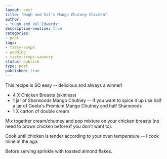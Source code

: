 ```yaml
---
layout: post
title: "Hugh and Val's Mango Chutney Chicken"
author:
- "Hugh and Val Edwards"
description-newline: true
categories:
- post
tags:
- tasty-rsvps
- wedding
- tasty-rsvps-savoury
status: publish
type: post
published: true
---
```


This recipe is SO easy -- delicious and always a winner!

* 4 X Chicken Breasts (skinless)
* 1 jar of Sharwoods Mango Chutney -- if you want to spice it up use half a jar of Geeta's Premium Mango Chutney and half Sharwoods
* 1 X carton of double cream

Mix together cream/chutney and pop mixture on your chicken breasts (no need to brown chicken before if you don't want to).

Cook until chicken is tender according to your oven temperature -- I cook mine in the aga.

Before serving sprinkle with toasted almond flakes.
